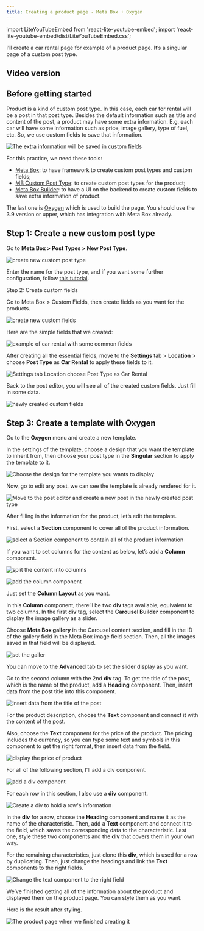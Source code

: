 ```yaml
---
title: Creating a product page - Meta Box + Oxygen
--- 
```


import LiteYouTubeEmbed from 'react-lite-youtube-embed';
import 'react-lite-youtube-embed/dist/LiteYouTubeEmbed.css';

I’ll create a car rental page for example of a product page. It’s a singular page of a custom post type.

## Video version

<LiteYouTubeEmbed id='9P2Q49n8sJk' />

## Before getting started

Product is a kind of custom post type. In this case, each car for rental will be a post in that post type. Besides the default information such as title and content of the post, a product may have some extra information. E.g. each car will have some information such as price, image gallery, type of fuel, etc. So, we use custom fields to save that information.

![The extra information will be saved in custom fields](https://i.imgur.com/KT6xDPo.png)

For this practice, we need these tools:

* [Meta Box](https://metabox.io): to have framework to create custom post types and custom fields;
* [MB Custom Post Type](https://metabox.io/plugins/custom-post-type/): to create custom post types for the product;
* [Meta Box Builder](https://metabox.io/plugins/meta-box-builder/): to have a UI on the backend to create custom fields to save extra information of product.

The last one is [Oxygen](https://oxygenbuilder.com/) which is used to build the page. You should use the 3.9 version or upper, which has integration with Meta Box already.

## Step 1: Create a new custom post type

Go to **Meta Box > Post Types > New Post Type**.

![create new custom post type](https://i.imgur.com/ZGSNOek.png)

Enter the name for the post type, and if you want some further configuration, follow [this tutorial](http://docs/metabox.io//tutorials/create-custom-post-type-taxonomies/).

Step 2: Create custom fields

Go to Meta Box > Custom Fields, then create fields as you want for the products.

![create new custom fields](https://i.imgur.com/akw8HU0.png)

Here are the simple fields that we created:

![example of car rental with some common fields](https://i.imgur.com/yRLXjpI.png)

After creating all the essential fields, move to the **Settings** tab > **Location** > choose **Post Type** as **Car Rental** to apply these fields to it.

![Settings tab Location choose Post Type as Car Rental](https://i.imgur.com/Q3YdpN5.png)

Back to the post editor, you will see all of the created custom fields. Just fill in some data.

![newly created custom fields](https://i.imgur.com/gkVJ6Vx.png)

## Step 3: Create a template with Oxygen

Go to the **Oxygen** menu and create a new template.

In the settings of the template, choose a design that you want the template to inherit from, then choose your post type in the **Singular** section to apply the template to it.

![Choose the design for the template you wants to display](https://i.imgur.com/ZEyhb85.png)

Now, go to edit any post, we can see the template is already rendered for it.

![Move to the post editor and create a new post in the newly created post type](https://i.imgur.com/CTQREhu.png)

After filling in the information for the product, let’s edit the template.

First, select a **Section** component to cover all of the product information.

![select a Section component to contain all of the product information](https://i.imgur.com/ppnWLhx.png)

If you want to set columns for the content as below, let’s add a **Column** component.

![split the content into columns](https://i.imgur.com/6pDhCvc.png)

![add the column component](https://i.imgur.com/ywHmHod.png)

Just set the **Column Layout** as you want.

In this **Column** component, there’ll be two **div** tags available, equivalent to two columns. In the first **div** tag, select the **Carousel Builder** component to display the image gallery as a slider.

Choose **Meta Box gallery** in the Carousel content section, and fill in the ID of the gallery field in the Meta Box image field section. Then, all the images saved in that field will be displayed.

![set the galler](https://i.imgur.com/eyUWeFG.png)

You can move to the **Advanced** tab to set the slider display as you want.

Go to the second column with the 2nd **div** tag. To get the title of the post, which is the name of the product, add a **Heading** component. Then, insert data from the post title into this component.

![insert data from the title of the post](https://i.imgur.com/MZf00m2.gif)

For the product description, choose the **Text** component and connect it with the content of the post.

Also, choose the **Text** component for the price of the product. The pricing includes the currency, so you can type some text and symbols in this component to get the right format, then insert data from the field.

![display the price of product](https://i.imgur.com/IQTqdXh.gif)

For all of the following section, I’ll add a div component.

![add a div component](https://i.imgur.com/gFiYiBt.png)

For each row in this section, I also use a **div** component.

![Create a div to hold a row's information](https://i.imgur.com/kYAEy6C.png)


In the **div** for a row, choose the **Heading** component and name it as the name of the characteristic. Then, add a **Text** component and connect it to the field, which saves the corresponding data to the characteristic. Last one, style these two components and the **div** that covers them in your own way.

For the remaining characteristics, just clone this **div**, which is used for a row by duplicating. Then, just change the headings and link the **Text** components to the right fields.

![Change the text component to the right field](https://i.imgur.com/mvbpUhP.png)

We’ve finished getting all of the information about the product and displayed them on the product page. You can style them as you want.

Here is the result after styling.

![The product page when we finished creating it](https://i.imgur.com/Z8h2iDS.png)


